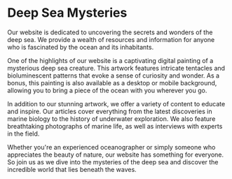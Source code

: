 <!--font:Montserrat-->

# Deep Sea Mysteries

Our website is dedicated to uncovering the secrets and wonders of the deep sea. We provide a wealth of resources and information for anyone who is fascinated by the ocean and its inhabitants.

One of the highlights of our website is a captivating digital painting of a mysterious deep sea creature. This artwork features intricate tentacles and bioluminescent patterns that evoke a sense of curiosity and wonder. As a bonus, this painting is also available as a desktop or mobile background, allowing you to bring a piece of the ocean with you wherever you go.

In addition to our stunning artwork, we offer a variety of content to educate and inspire. Our articles cover everything from the latest discoveries in marine biology to the history of underwater exploration. We also feature breathtaking photographs of marine life, as well as interviews with experts in the field.

Whether you're an experienced oceanographer or simply someone who appreciates the beauty of nature, our website has something for everyone. So join us as we dive into the mysteries of the deep sea and discover the incredible world that lies beneath the waves.

<!--

Write me markdown content of website with wallpaper:

"A digital painting of a deep sea creature, with tentacles and bioluminescent patterns evoking a sense of mystery and exploration."

The header of the page should not be copy of the text but rather a real content of the website which is using this wallpaper.


---


# Deep Sea Creatures Wallpaper

Add a touch of mystery and exploration to your desktop with our stunning digital painting of a deep sea creature. With its intricate tentacles and bioluminescent patterns, this wallpaper is sure to inspire awe and curiosity.

Whether you're an ocean enthusiast or simply appreciate the beauty of nature, this wallpaper is perfect for adding a unique and captivating element to your computer screen. Download it today and immerse yourself in the fascinating world of deep sea creatures.


---


Heading should not include word "wallpaper". The website should not be about the wallpaper itself, wallpaper is just a related background, rewrite whole content.


---


# Discover the Mysteries of the Deep Sea

Our website invites you to explore the wonders of the deep sea with a captivating digital painting of a mysterious creature. With its intricate tentacles and bioluminescent patterns, this artwork evokes a sense of curiosity and awe, inviting you to dive into the depths of the ocean.

Whether you're an avid marine biologist or simply fascinated by the mysteries of the underwater world, our website provides a wealth of information and resources to satisfy your curiosity. From articles on the latest discoveries in oceanography to breathtaking photographs of marine life, we offer a variety of content to educate and inspire.

And as a bonus, our stunning deep sea creature painting is available as a background for your desktop or mobile device, allowing you to carry a piece of the ocean with you wherever you go. So come on in and discover the secrets of the deep sea with us!


---


Heading is too long, rewrite whole content.


---


# Discover the Wonders of the Deep Sea

Our website is dedicated to exploring the mysteries and wonders of the deep sea. We offer a wealth of resources and information for anyone who is fascinated by the ocean and its inhabitants.

One of the highlights of our website is a stunning digital painting of a mysterious deep sea creature. This artwork features intricate tentacles and bioluminescent patterns that evoke a sense of curiosity and wonder. As a bonus, this painting is also available as a desktop or mobile background, allowing you to carry a piece of the ocean with you wherever you go.

In addition to our beautiful artwork, we offer a variety of content to educate and inspire. Our articles cover everything from the latest discoveries in marine biology to the history of underwater exploration. We also feature breathtaking photographs of marine life, as well as interviews with experts in the field.

Whether you're a seasoned oceanographer or simply someone who appreciates the beauty of nature, our website has something for everyone. So come on in and discover the wonders of the deep sea with us!


---


Heading is too long, rewrite whole content.


---


# Exploring the Mysteries of the Deep Sea

Our website is dedicated to uncovering the secrets and wonders of the deep sea. We provide a wealth of resources and information for anyone who is fascinated by the ocean and its inhabitants.

One of the highlights of our website is a captivating digital painting of a mysterious deep sea creature. This artwork features intricate tentacles and bioluminescent patterns that evoke a sense of curiosity and wonder. As a bonus, this painting is also available as a desktop or mobile background, allowing you to bring a piece of the ocean with you wherever you go.

In addition to our stunning artwork, we offer a variety of content to educate and inspire. Our articles cover everything from the latest discoveries in marine biology to the history of underwater exploration. We also feature breathtaking photographs of marine life, as well as interviews with experts in the field.

Whether you're an experienced oceanographer or simply someone who appreciates the beauty of nature, our website has something for everyone. So join us as we dive into the mysteries of the deep sea and discover the incredible world that lies beneath the waves.


---


Write me a Google font which is best fitting for the website.

Pick from the list:
- Lato
- IBM Plex Sans
- Open Sans
- Orbitron
- Futura
- Barlow Condensed
- Poppins
- Raleway
- Playfair Display
- Montserrat
- Roboto
- Inter
- Exo 2
- Lobster
- Great Vibes
- Alegreya
- Dancing Script


Write just the font name nothing else.


---


I recommend using "Montserrat" for the website.

-->
